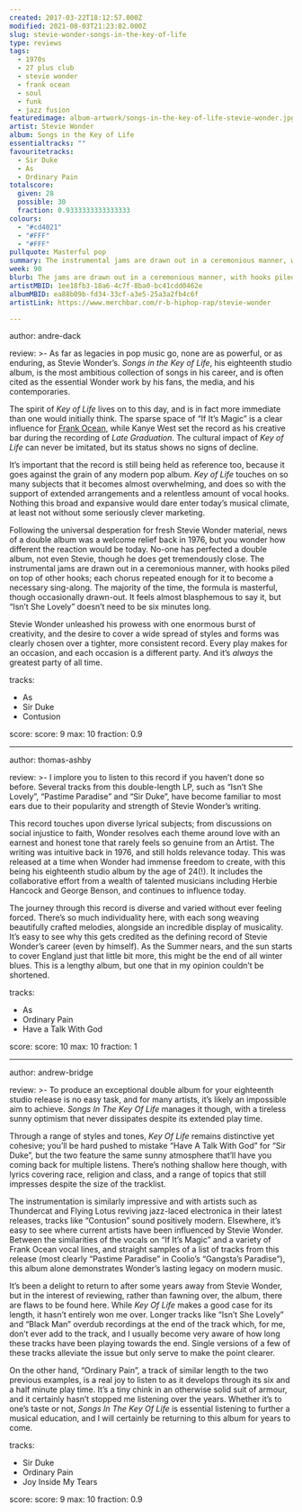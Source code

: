 ```yaml
---
created: 2017-03-22T18:12:57.000Z
modified: 2021-08-03T21:23:02.000Z
slug: stevie-wonder-songs-in-the-key-of-life
type: reviews
tags:
  - 1970s
  - 27 plus club
  - stevie wonder
  - frank ocean
  - soul
  - funk
  - jazz fusion
featuredimage: album-artwork/songs-in-the-key-of-life-stevie-wonder.jpg
artist: Stevie Wonder
album: Songs in the Key of Life
essentialtracks: ""
favouritetracks:
  - Sir Duke
  - As
  - Ordinary Pain
totalscore:
  given: 28
  possible: 30
  fraction: 0.9333333333333333
colours:
  - "#cd4021"
  - "#FFF"
  - "#FFF"
pullquote: Masterful pop
summary: The instrumental jams are drawn out in a ceremonious manner, with hooks piled on top of other hooks; each chorus repeated enough for it to become a necessary sing-along. The majority of the time, the formula is masterful.
week: 90
blurb: The jams are drawn out in a ceremonious manner, with hooks piled on top of other hooks; each chorus repeated enough for it to become a sing-along.
artistMBID: 1ee18fb3-18a6-4c7f-8ba0-bc41cdd0462e
albumMBID: ea88b09b-fd34-33cf-a3e5-25a3a2fb4c6f
artistLink: https://www.merchbar.com/r-b-hiphop-rap/stevie-wonder

---
```


author: andre-dack

review: >-
  As far as legacies in pop music go, none are as powerful, or as enduring, as Stevie Wonder’s. *Songs in the Key of Life*, his eighteenth studio album, is the most ambitious collection of songs in his career, and is often cited as the essential Wonder work by his fans, the media, and his contemporaries. 
  
  The spirit of *Key of Life* lives on to this day, and is in fact more immediate than one would initially think. The sparse space of “If It’s Magic” is a clear influence for [Frank Ocean](/reviews/frank-ocean-channel-orange/), while Kanye West set the record as his creative bar during the recording of *Late Graduation*. The cultural impact of *Key of Life* can never be imitated, but its status shows no signs of decline. 
  
  It’s important that the record is still being held as reference too, because it goes against the grain of any modern pop album. *Key of Life* touches on so many subjects that it becomes almost overwhelming, and does so with the support of extended arrangements and a relentless amount of vocal hooks. Nothing this broad and expansive would dare enter today’s musical climate, at least not without some seriously clever marketing. 
  
  Following the universal desperation for fresh Stevie Wonder material, news of a double album was a welcome relief back in 1976, but you wonder how different the reaction would be today. No-one has perfected a double album, not even Stevie, though he does get tremendously close. The instrumental jams are drawn out in a ceremonious manner, with hooks piled on top of other hooks; each chorus repeated enough for it to become a necessary sing-along. The majority of the time, the formula is masterful, though occasionally drawn-out. It feels almost blasphemous to say it, but “Isn’t She Lovely” doesn’t need to be six minutes long. 
  
  Stevie Wonder unleashed his prowess with one enormous burst of creativity, and the desire to cover a wide spread of styles and forms was clearly chosen over a tighter, more consistent record. Every play makes for an occasion, and each occasion is a different party. And it’s *always* the greatest party of all time.

tracks:
  - As
  - ­Sir Duke
  - ­Contusion

score:
  score: 9
  max: 10
  fraction: 0.9

---
author: thomas-ashby

review: >-
  I implore you to listen to this record if you haven’t done so before. Several tracks from this double-length LP, such as “Isn’t She Lovely”, “Pastime Paradise” and “Sir Duke”, have become familiar to most ears due to their popularity and strength of Stevie Wonder’s writing. 
  
  This record touches upon diverse lyrical subjects; from discussions on social injustice to faith, Wonder resolves each theme around love with an earnest and honest tone that rarely feels so genuine from an Artist. The writing was intuitive back in 1976, and still holds relevance today. This was released at a time when Wonder had immense freedom to create, with this being his eighteenth studio album by the age of 24(!). It includes the collaborative effort from a wealth of talented musicians including Herbie Hancock and George Benson, and continues to influence today. 
  
  The journey through this record is diverse and varied without ever feeling forced. There’s so much individuality here, with each song weaving beautifully crafted melodies, alongside an incredible display of musicality. It’s easy to see why this gets credited as the defining record of Stevie Wonder’s career (even by himself). As the Summer nears, and the sun starts to cover England just that little bit more, this might be the end of all winter blues. This is a lengthy album, but one that in my opinion couldn’t be shortened.

tracks:
  - As
  - ­Ordinary Pain
  - ­Have a Talk With God

score:
  score: 10
  max: 10
  fraction: 1

---
author: andrew-bridge

review: >-
  To produce an exceptional double album for your eighteenth studio release is no easy task, and for many artists, it’s likely an impossible aim to achieve. *Songs In The Key Of Life* manages it though, with a tireless sunny optimism that never dissipates despite its extended play time. 
  
  Through a range of styles and tones, *Key Of Life* remains distinctive yet cohesive; you’ll be hard pushed to mistake “Have A Talk With God” for “Sir Duke”, but the two feature the same sunny atmosphere that’ll have you coming back for multiple listens. There’s nothing shallow here though, with lyrics covering race, religion and class, and a range of topics that still impresses despite the size of the tracklist. 
  
  The instrumentation is similarly impressive and with artists such as Thundercat and Flying Lotus reviving jazz-laced electronica in their latest releases, tracks like “Contusion” sound positively modern. Elsewhere, it’s easy to see where current artists have been influenced by Stevie Wonder. Between the similarities of the vocals on “If It’s Magic” and a variety of Frank Ocean vocal lines, and straight samples of a list of tracks from this release (most clearly “Pastime Paradise” in Coolio’s “Gangsta’s Paradise”), this album alone demonstrates Wonder’s lasting legacy on modern music. 
  
  It’s been a delight to return to after some years away from Stevie Wonder, but in the interest of reviewing, rather than fawning over, the album, there are flaws to be found here. While *Key Of Life* makes a good case for its length, it hasn’t entirely won me over. Longer tracks like “Isn’t She Lovely” and “Black Man” overdub recordings at the end of the track which, for me, don’t ever add to the track, and I usually become very aware of how long these tracks have been playing towards the end. Single versions of a few of these tracks alleviate the issue but only serve to make the point clearer. 
  
  On the other hand, “Ordinary Pain”, a track of similar length to the two previous examples, is a real joy to listen to as it develops through its six and a half minute play time. It’s a tiny chink in an otherwise solid suit of armour, and it certainly hasn’t stopped me listening over the years. Whether it’s to one’s taste or not, *Songs In The Key Of Life* is essential listening to further a musical education, and I will certainly be returning to this album for years to come.

tracks:
  - Sir Duke
  - ­Ordinary Pain
  - ­Joy Inside My Tears
  
score:
  score: 9
  max: 10
  fraction: 0.9
